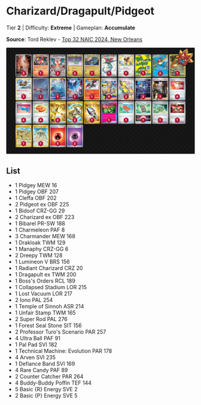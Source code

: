 # Charizard/Dragapult/Pidgeot

Tier **2** | Difficulty: **Extreme** | Gameplan: **Accumulate**

**Source**: Tord Reklev - [Top 32 NAIC 2024, New Orleans](https://limitlesstcg.com/decks/list/11931)

![decklist](../../!Images/Standard/11BRS-TWM/Charizard-Dragapult-Pidgeot.png)

## List
* 1 Pidgey MEW 16
* 1 Pidgey OBF 207
* 1 Cleffa OBF 202
* 2 Pidgeot ex OBF 225
* 1 Bidoof CRZ-GG 29
* 2 Charizard ex OBF 223
* 1 Bibarel PR-SW 188
* 1 Charmeleon PAF 8
* 3 Charmander MEW 168
* 1 Drakloak TWM 129
* 1 Manaphy CRZ-GG 6
* 2 Dreepy TWM 128
* 1 Lumineon V BRS 156
* 1 Radiant Charizard CRZ 20
* 1 Dragapult ex TWM 200
* 1 Boss's Orders RCL 189
* 1 Collapsed Stadium LOR 215
* 1 Lost Vacuum LOR 217
* 2 Iono PAL 254
* 1 Temple of Sinnoh ASR 214
* 1 Unfair Stamp TWM 165
* 2 Super Rod PAL 276
* 1 Forest Seal Stone SIT 156
* 2 Professor Turo's Scenario PAR 257
* 4 Ultra Ball PAF 91
* 1 Pal Pad SVI 182
* 1 Technical Machine: Evolution PAR 178
* 4 Arven SVI 235
* 1 Defiance Band SVI 169
* 4 Rare Candy PAF 89
* 2 Counter Catcher PAR 264
* 4 Buddy-Buddy Poffin TEF 144
* 5 Basic {R} Energy SVE 2
* 2 Basic {P} Energy SVE 5

